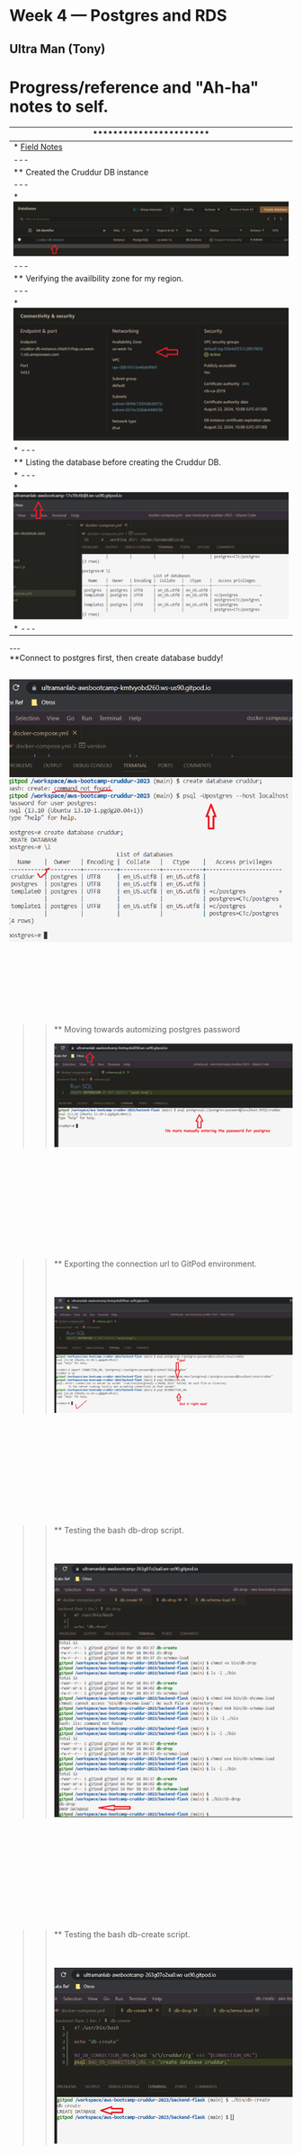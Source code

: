 # Week 4 — Postgres and RDS

## Ultra Man (Tony)


# Progress/reference and "Ah-ha" notes to self.
| *********************** |
| --- |
| * [Field Notes](https://github.com/ultraman-labs/aws-bootcamp-cruddur-2023/blob/main/_docs/assets/week4/Notes-Week4.txt) |
| --- |
| ** Created the Cruddur DB instance |
| --- |
| * ![Cruddur DB Instance](../_docs/assets/week4/rdscruddur.png) |
| --- |
| ** Verifying the availbility zone for my region.|
| --- |
| * ![Availability Zone](../_docs/assets/week4/availabilityzone.png) |
| * ---|
| ** Listing the database before creating the Cruddur DB.
| * ---|
| * ![List DBs](../_docs/assets/week4/dblist.png) |
| * --- | 
<p> --- <br>  
    **Connect to postgres first, then create database buddy!  </p>
    
   ![Cruddur DB Listed](../_docs/assets/week4/postgrescreatedb1.png)  <br><br><br><br><br><br>
   ---
  >> ** Moving towards automizing postgres password<br><br> 
       ![Auto PW](../_docs/assets/week4/autopwpostgres.png)
   
<br><br><br><br><br><br>
---


 >> ** Exporting the connection url to GitPod environment. <br><br><br><br>
 ![Connection URL](../_docs/assets/week4/autopsqllogin.png) 
 
 <br><br><br><br><br><br>
 ---   
 
 >> ** Testing the bash db-drop script. <br><br><br><br>
 ![Drop DB](../_docs/assets/week4/dropdb.png) 
 
 <br><br><br><br><br><br>
 ---
>> ** Testing the bash db-create script. <br><br><br><br>
      ![Creating Cruddur DB](../_docs/assets/week4/createdb.png) 

<br><br><br><br><br><br>
 ---
>> ** Testing the bash db-schema-load script. <br><br><br><br>
  ![Schema Loading](../_docs/assets/week4/dbschemaload.png)

<br><br><br><br><br><br>
 ---

>> ** Testing the bash db-connect script. <br><br><br><br>
  ![DB Connect Script](../_docs/assets/week4/dbconnect.png)

<br><br><br><br><br><br>
 --- 
 
 >> ** Using the command \dt to list the users and activities tables. <br><br><br><br>
  ![DB Connect Script](../_docs/assets/week4/listingtables.png)

<br><br><br><br><br><br>
 --- 

>> ** Seeding the data into the tables. <br><br><br><br>
  ![DB Connect Script](../_docs/assets/week4/dbseeddata.png)

<br><br><br><br><br><br>
 --- 
 
 >> ** False negative-- Cruddur DB instance did spin up successfully. <br><br><br><br>
  ![DB Connect Script](../_docs/assets/week4/awsrdslied.png)

<br><br><br><br><br><br>
 --- 
 
 >> ** Seeding the data into the tables. <br><br><br><br>
  ![DB Connect Script](../_docs/assets/week4/awsrdslied.png)

<br><br><br><br><br><br>
 ---

